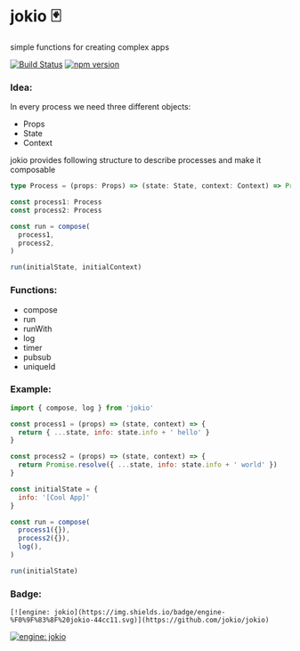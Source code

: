 # jokio 🃏

simple functions for creating complex apps 

[![Build Status](https://travis-ci.org/jokio/jokio.svg?branch=master)](https://travis-ci.org/jokio/jokio)
[![npm version](https://badge.fury.io/js/jokio.svg)](https://badge.fury.io/js/jokio)

### Idea:
In every process we need three different objects:
* Props
* State
* Context

jokio provides following structure to describe processes and make it composable
```ts
type Process = (props: Props) => (state: State, context: Context) => Promise<State>

const process1: Process
const process2: Process

const run = compose(
  process1,
  process2,
)

run(initialState, initialContext)
```


### Functions:
- compose
- run
- runWith
- log
- timer
- pubsub
- uniqueId


### Example:
```js
import { compose, log } from 'jokio'

const process1 = (props) => (state, context) => {
  return { ...state, info: state.info + ' hello' }
}

const process2 = (props) => (state, context) => {
  return Promise.resolve({ ...state, info: state.info + ' world' })
}

const initialState = {
  info: '[Cool App]'
}

const run = compose(
  process1({}),
  process2({}),
  log(),
)

run(initialState)

```

### Badge:
```
[![engine: jokio](https://img.shields.io/badge/engine-%F0%9F%83%8F%20jokio-44cc11.svg)](https://github.com/jokio/jokio)
```
[![engine: jokio](https://img.shields.io/badge/engine-%F0%9F%83%8F%20jokio-44cc11.svg)](https://github.com/jokio/jokio)
